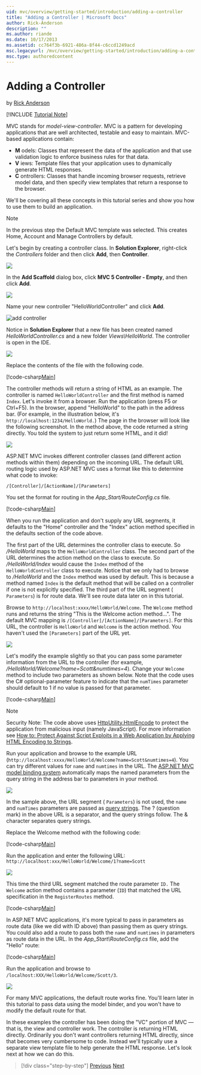 ```yaml
---
uid: mvc/overview/getting-started/introduction/adding-a-controller
title: "Adding a Controller | Microsoft Docs"
author: Rick-Anderson
description: ""
ms.author: riande
ms.date: 10/17/2013
ms.assetid: cc764f3b-6921-486a-8f44-c6ccd1249acd
msc.legacyurl: /mvc/overview/getting-started/introduction/adding-a-controller
msc.type: authoredcontent
---
```

# Adding a Controller

by [Rick Anderson]((https://twitter.com/RickAndMSFT))

[!INCLUDE [Tutorial Note](sample/code-location.md)]

MVC stands for *model-view-controller*. MVC is a pattern for developing applications that are well architected, testable and easy to maintain. MVC-based applications contain:

- **M** odels: Classes that represent the data of the application and that use validation logic to enforce business rules for that data.
- **V** iews: Template files that your application uses to dynamically generate HTML responses.
- **C** ontrollers: Classes that handle incoming browser requests, retrieve model data, and then specify view templates that return a response to the browser.

We'll be covering all these concepts in this tutorial series and show you how to use them to build an application.

> [!NOTE]
> In the previous step the Default MVC template was selected. This creates Home, Account and Manage Controllers by default.

Let's begin by creating a controller class. In **Solution Explorer**, right-click the *Controllers* folder and then click **Add**, then **Controller**.


![](adding-a-controller/_static/image1.png)

In the **Add Scaffold** dialog box, click **MVC 5 Controller - Empty**, and then click **Add**.

![](adding-a-controller/_static/image2.png)  
 

Name your new controller "HelloWorldController" and click **Add**.

![add controller](adding-a-controller/_static/image3.png)

Notice in **Solution Explorer** that a new file has been created named *HelloWorldController.cs* and a new folder *Views\HelloWorld*. The controller is open in the IDE.

![](adding-a-controller/_static/image4.png)

Replace the contents of the file with the following code.

[!code-csharp[Main](adding-a-controller/samples/sample1.cs)]

The controller methods will return a string of HTML as an example. The controller is named `HelloWorldController` and the first method is named `Index`. Let's invoke it from a browser. Run the application (press F5 or Ctrl+F5). In the browser, append &quot;HelloWorld&quot; to the path in the address bar. (For example, in the illustration below, it's `http://localhost:1234/HelloWorld.`) The page in the browser will look like the following screenshot. In the method above, the code returned a string directly. You told the system to just return some HTML, and it did!

![](adding-a-controller/_static/image5.png)

ASP.NET MVC invokes different controller classes (and different action methods within them) depending on the incoming URL. The default URL routing logic used by ASP.NET MVC uses a format like this to determine what code to invoke:

`/[Controller]/[ActionName]/[Parameters]`

You set the format for routing in the *App\_Start/RouteConfig.cs* file.

[!code-csharp[Main](adding-a-controller/samples/sample2.cs?highlight=7-8)]

When you run the application and don't supply any URL segments, it defaults to the "Home" controller and the "Index" action method specified in the defaults section of the code above.

The first part of the URL determines the controller class to execute. So */HelloWorld* maps to the `HelloWorldController` class. The second part of the URL determines the action method on the class to execute. So */HelloWorld/Index* would cause the `Index` method of the `HelloWorldController` class to execute. Notice that we only had to browse to */HelloWorld* and the `Index` method was used by default. This is because a method named `Index` is the default method that will be called on a controller if one is not explicitly specified. The third part of the URL segment ( `Parameters`) is for route data. We'll see route data later on in this tutorial.

Browse to `http://localhost:xxxx/HelloWorld/Welcome`. The `Welcome` method runs and returns the string &quot;This is the Welcome action method...&quot;. The default MVC mapping is `/[Controller]/[ActionName]/[Parameters]`. For this URL, the controller is `HelloWorld` and `Welcome` is the action method. You haven't used the `[Parameters]` part of the URL yet.

![](adding-a-controller/_static/image6.png)

Let's modify the example slightly so that you can pass some parameter information from the URL to the controller (for example, */HelloWorld/Welcome?name=Scott&amp;numtimes=4*). Change your `Welcome` method to include two parameters as shown below. Note that the code uses the C# optional-parameter feature to indicate that the `numTimes` parameter should default to 1 if no value is passed for that parameter.

[!code-csharp[Main](adding-a-controller/samples/sample3.cs)]

> [!NOTE]
> Security Note: The code above uses [HttpUtility.HtmlEncode](https://msdn.microsoft.com/library/ee360286(v=vs.110).aspx) to protect the application from malicious input (namely JavaScript). For more information see [How to: Protect Against Script Exploits in a Web Application by Applying HTML Encoding to Strings](https://msdn.microsoft.com/library/a2a4yykt(v=vs.100).aspx).


 Run your application and browse to the example URL (`http://localhost:xxxx/HelloWorld/Welcome?name=Scott&numtimes=4`). You can try different values for `name` and `numtimes` in the URL. The [ASP.NET MVC model binding system](http://odetocode.com/Blogs/scott/archive/2009/04/27/6-tips-for-asp-net-mvc-model-binding.aspx) automatically maps the named parameters from the query string in the address bar to parameters in your method.

![](adding-a-controller/_static/image7.png)

In the sample above, the URL segment ( `Parameters`) is not used, the `name` and `numTimes` parameters are passed as [query strings](http://en.wikipedia.org/wiki/Query_string). The ? (question mark) in the above URL is a separator, and the query strings follow. The &amp; character separates query strings.

Replace the Welcome method with the following code:

[!code-csharp[Main](adding-a-controller/samples/sample4.cs)]

Run the application and enter the following URL: `http://localhost:xxx/HelloWorld/Welcome/1?name=Scott`

![](adding-a-controller/_static/image8.png)

This time the third URL segment matched the route parameter `ID.` The `Welcome` action method contains a parameter (`ID`) that matched the URL specification in the `RegisterRoutes` method.

[!code-csharp[Main](adding-a-controller/samples/sample5.cs?highlight=7)]

In ASP.NET MVC applications, it's more typical to pass in parameters as route data (like we did with ID above) than passing them as query strings. You could also add a route to pass both the `name` and `numtimes` in parameters as route data in the URL. In the *App\_Start\RouteConfig.cs* file, add the "Hello" route:

[!code-csharp[Main](adding-a-controller/samples/sample6.cs?highlight=13-16)]

Run the application and browse to `/localhost:XXX/HelloWorld/Welcome/Scott/3`.

![](adding-a-controller/_static/image9.png)

For many MVC applications, the default route works fine. You'll learn later in this tutorial to pass data using the model binder, and you won't have to modify the default route for that.

In these examples the controller has been doing the &quot;VC&quot; portion of MVC — that is, the view and controller work. The controller is returning HTML directly. Ordinarily you don't want controllers returning HTML directly, since that becomes very cumbersome to code. Instead we'll typically use a separate view template file to help generate the HTML response. Let's look next at how we can do this.

> [!div class="step-by-step"]
> [Previous](getting-started.md)
> [Next](adding-a-view.md)
